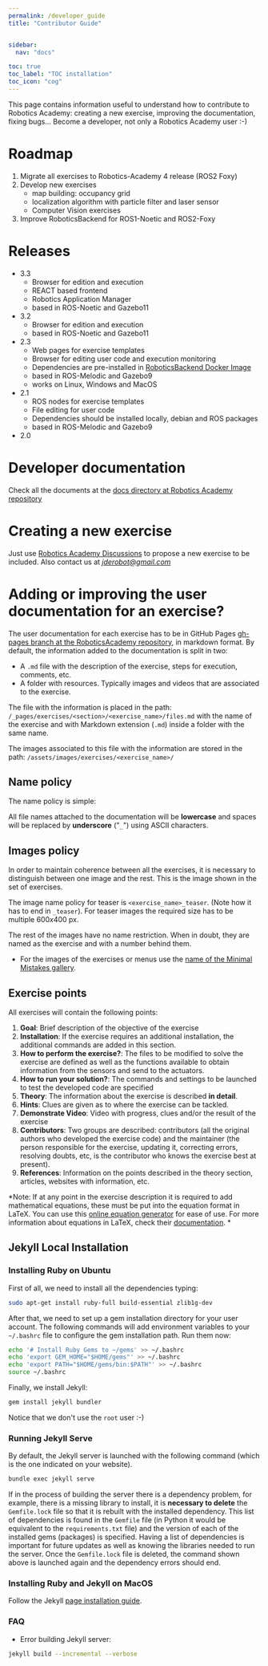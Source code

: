 ```yaml
---
permalink: /developer_guide
title: "Contributor Guide"


sidebar:
  nav: "docs"

toc: true
toc_label: "TOC installation"
toc_icon: "cog"
---
```


This page contains information useful to understand how to contribute to Robotics Academy: creating a new exercise, improving the documentation, fixing bugs... Become a developer, not only a Robotics Academy user :-)


# Roadmap

1. Migrate all exercises to Robotics-Academy 4 release (ROS2 Foxy)
2. Develop new exercises
    + map building: occupancy grid
    + localization algorithm with particle filter and laser sensor
    + Computer Vision exercises
4. Improve RoboticsBackend for ROS1-Noetic and ROS2-Foxy


# Releases
* 3.3
    + Browser for edition and execution
    + REACT based frontend
    + Robotics Application Manager 
    + based in ROS-Noetic and Gazebo11
* 3.2
    + Browser for edition and execution
    + based in ROS-Noetic and Gazebo11
* 2.3
    + Web pages for exercise templates
    + Browser for editing user code and execution monitoring
    + Dependencies are pre-installed in [RoboticsBackend Docker Image](https://hub.docker.com/r/jderobot/robotics-backend/tags)
    + based in ROS-Melodic and Gazebo9
    + works on Linux, Windows and MacOS
* 2.1
    + ROS nodes for exercise templates
    + File editing for user code
    + Dependencies should be installed locally, debian and ROS packages
    + based in ROS-Melodic and Gazebo9
* 2.0


# Developer documentation

Check all the documents at the [docs directory at Robotics Academy repository](https://github.com/JdeRobot/RoboticsAcademy/tree/master/docs)

# Creating a new exercise

Just use [Robotics Academy Discussions](https://github.com/JdeRobot/RoboticsAcademy/discussions) to propose a new exercise to be included. Also contact us at *jderobot@gmail.com*



# Adding or improving the user documentation for an exercise?

The user documentation for each exercise has to be in GitHub Pages [gh-pages branch at the RoboticsAcademy repository](https://github.com/JdeRobot/RoboticsAcademy/tree/gh-pages), in markdown format. By default, the information added to the documentation is split in two:

- A `.md` file with the description of the exercise, steps for execution, comments, etc.
- A folder with resources. Typically images and videos that are associated to the exercise.

The file with the information is placed in the path: `/_pages/exercises/<section>/<exercise_name>/files.md` with the name of the exercise and with Markdown extension (`.md`) inside a folder with the same name.

The images associated to this file with the information are stored in the path: `/assets/images/exercises/<exercise_name>/`

## Name policy

The name policy is simple:

All file names attached to the documentation will be **lowercase** and spaces will be replaced by **underscore** ("`_`") using ASCII characters.

## Images policy

In order to maintain coherence between all the exercises, it is necessary to distinguish between one image and the rest. This is the image shown in the set of exercises.

The image name policy for teaser is `<exercise_name>_teaser`. (Note how it has to end in `_teaser`). For teaser images the required size has to be multiple $600x400$ px.

The rest of the images have no name restriction. When in doubt, they are named as the exercise and with a number behind them.

- For the images of the exercises or menus use the [name of the Minimal Mistakes gallery](https://mmistakes.github.io/minimal-mistakes/post%20formats/post-gallery/).


## Exercise points

All exercises will contain the following points:

1. **Goal**: Brief description of the objective of the exercise
2. **Installation**: If the exercise requires an additional installation, the additional commands are added in this section.
3. **How to perform the exercise?**: The files to be modified to solve the exercise are defined as well as the functions available to obtain information from the sensors and send to the actuators.
4. **How to run your solution?**: The commands and settings to be launched to test the developed code are specified
5. **Theory**: The information about the exercise is described **in detail**. 
6. **Hints**: Clues are given as to where the exercise can be tackled.
7. **Demonstrate Video**:  Video with progress, clues and/or the result of the exercise
8. **Contributors**: Two groups are described: contributors (all the original authors who developed the exercise code) and the maintainer (the person responsible for the exercise, updating it, correcting errors, resolving doubts, etc, is the contributor who knows the exercise best at present). 
9. **References**: Information on the points described in the theory section, articles, websites with information, etc.

*Note: If at any point in the exercise description it is required to add mathematical equations, these must be put into the equation format in LaTeX. You can use this [online equation generator](https://www.hostmath.com/) for ease of use. For more information about equations in LaTeX, check their [documentation](https://en.wikibooks.org/wiki/LaTeX/Mathematics). *



## Jekyll Local Installation

### Installing Ruby on Ubuntu

First of all, we need to install all the dependencies typing:

```bash
sudo apt-get install ruby-full build-essential zlib1g-dev
```

After that, we need to set up a gem installation directory for your user account. The following commands will add environment variables to your `~/.bashrc` file to configure the gem installation path. Run them now:

```bash
echo '# Install Ruby Gems to ~/gems' >> ~/.bashrc
echo 'export GEM_HOME="$HOME/gems"' >> ~/.bashrc
echo 'export PATH="$HOME/gems/bin:$PATH"' >> ~/.bashrc
source ~/.bashrc
```

Finally, we install Jekyll:

```bash
gem install jekyll bundler
```

Notice that we don't use the `root` user :-)

### Running Jekyll Serve

By default, the Jekyll server is launched with the following command (which is the one indicated on your website).

```bash
bundle exec jekyll serve
```

If in the process of building the server there is a dependency problem, for example, there is a missing library to install, it is **necessary to delete** the `Gemfile.lock` file so that it is rebuilt with the installed dependency. This list of dependencies is found in the `Gemfile` file (in Python it would be equivalent to the `requirements.txt` file) and the version of each of the installed gems (packages) is specified. Having a list of dependencies is important for future updates as well as knowing the libraries needed to run the server. Once the `Gemfile.lock` file is deleted, the command shown above is launched again and the dependency errors should end.

### Installing Ruby and Jekyll on MacOS

Follow the Jekyll [page installation guide](https://jekyllrb.com/docs/installation/macos/).


### FAQ

- Error building Jekyll server: 

```bash
jekyll build --incremental --verbose
```
